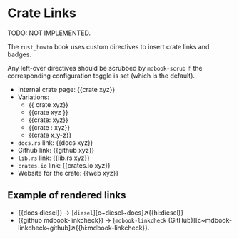 # Crate Links

TODO: NOT IMPLEMENTED.

The `rust_howto` book uses custom directives to insert crate links and badges.

Any left-over directives should be scrubbed by `mdbook-scrub` if the corresponding configuration toggle is set (which is the default).

- Internal crate page: {{crate xyz}}
- Variations:
  - {{ crate xyz}}
  - {{crate xyz }}
  - {{crate: xyz}}
  - {{crate : xyz}}
  - {{crate x_y-z}}
- `docs.rs` link: {{docs xyz}}
- Github link: {{github xyz}}
- `lib.rs` link: {{lib.rs xyz}}
- `crates.io` link: {{crates.io xyz}}
- Website for the crate: {{web xyz}}

## Example of rendered links

- {{docs diesel}} -> [`diesel`][c~diesel~docs]↗{{hi:diesel}}
- {{github mdbook-linkcheck}} -> [`mdbook-linkcheck` (GitHub)][c~mdbook-linkcheck~github]↗{{hi:mdbook-linkcheck}}.
